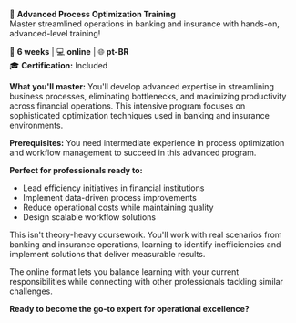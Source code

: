 🚀 **Advanced Process Optimization Training**  
Master streamlined operations in banking and insurance with hands-on, advanced-level training!

📅 **6 weeks** | 💻 **online** | 🌐 **pt-BR**  
🎓 **Certification:** Included

**What you'll master:**
You'll develop advanced expertise in streamlining business processes, eliminating bottlenecks, and maximizing productivity across financial operations. This intensive program focuses on sophisticated optimization techniques used in banking and insurance environments.

**Prerequisites:**
You need intermediate experience in process optimization and workflow management to succeed in this advanced program.

**Perfect for professionals ready to:**
- Lead efficiency initiatives in financial institutions
- Implement data-driven process improvements
- Reduce operational costs while maintaining quality
- Design scalable workflow solutions

This isn't theory-heavy coursework. You'll work with real scenarios from banking and insurance operations, learning to identify inefficiencies and implement solutions that deliver measurable results.

The online format lets you balance learning with your current responsibilities while connecting with other professionals tackling similar challenges.

**Ready to become the go-to expert for operational excellence?**